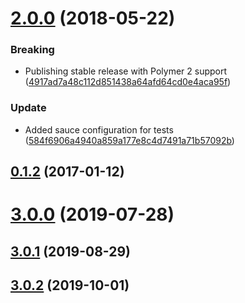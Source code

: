 <a name="2.0.0"></a>
# [2.0.0](https://github.com/advanced-rest-client/response-error-view/compare/0.1.1...2.0.0) (2018-05-22)


### Breaking

* Publishing stable release with Polymer 2 support ([4917ad7a48c112d851438a64afd64cd0e4aca95f](https://github.com/advanced-rest-client/response-error-view/commit/4917ad7a48c112d851438a64afd64cd0e4aca95f))

### Update

* Added sauce configuration for tests ([584f6906a4940a859a177e8c4d7491a71b57092b](https://github.com/advanced-rest-client/response-error-view/commit/584f6906a4940a859a177e8c4d7491a71b57092b))



<a name="0.1.2"></a>
## [0.1.2](https://github.com/advanced-rest-client/response-error-view/compare/0.1.1...v0.1.2) (2017-01-12)




# [3.0.0](https://github.com/advanced-rest-client/response-error-view/compare/0.1.1...3.0.0) (2019-07-28)



## [3.0.1](https://github.com/advanced-rest-client/response-error-view/compare/0.1.1...3.0.1) (2019-08-29)



## [3.0.2](https://github.com/advanced-rest-client/response-error-view/compare/0.1.1...3.0.2) (2019-10-01)



